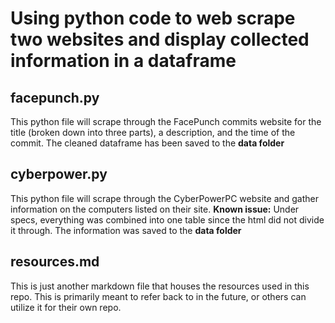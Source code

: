 # Using python code to web scrape two websites and display collected information in a dataframe

## facepunch.py
This python file will scrape through the FacePunch commits website for the title (broken down into three parts), a description, and the time of the commit.  The cleaned dataframe has been saved to the **data folder** 

## cyberpower.py
This python file will scrape through the CyberPowerPC website and gather information on the computers listed on their site.  **Known issue:** Under specs, everything was combined into one table since the html did not divide it through.  The information was saved to the **data folder**

## resources.md
This is just another markdown file that houses the resources used in this repo. This is primarily meant to refer back to in the future, or others can utilize it for their own repo.